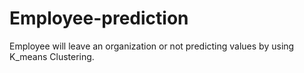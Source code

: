 # Employee-prediction
Employee will leave an organization or not predicting values by using K_means Clustering.
